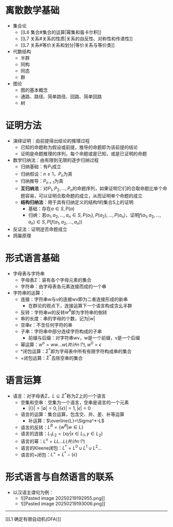 # 离散数学基础
- 集合论
	- [[L6 集合#集合的运算|幂集和笛卡尔积]]
	- [[L7 关系#关系的性质|关系的自反性、对称性和传递性]]
	- [[L7 关系#等价关系和划分|等价关系与等价类]]
- 代数结构
	- 半群
	- 同构
	- 同态
	- 群
- 图论
	- 图的基本概念
	- 通路、路径、简单路径、回路、简单回路
	- 树
# 证明方法
- 演绎证明：由前提得出结论的推理过程
	- 已知的命题称为假设或前提，推导的命题即为该前提的结论
	- 证明是命题推理的序列，每个命题或是已知，或是已证明的命题
- 数学归纳法：由有限到无限的逐步归纳过程
	- 归纳基础：有$P_1$成立
	- 归纳假设：$n\geq 1$，$P_n$为真
	- 归纳推导：$P_{n+1}$为真
	- **互归纳法**：对$P_1,P_2,...,P_n$的命题序列，如果证明它们的合取命题比单个命题容易，可以证明合取命题的成立，从而证明单个命题的成立
	- **结构归纳法**：用于具有归纳定义的结构f的集合S上的证明
		- 基础：存在$a\in S,P(a)$
		- 归纳：若$a_1,a_2,...,a_n\in S,P(a_1),P(a_2),...,P(a_n)$，证明$f(a_1,a_2,...,a_n)\in S,P(f(a_1,a_2,...,a_n))$
- 反证法：证明逆否命题成立
- 鸽巢原理
# 形式语言基础
- 字母表与字符串
	- 字母表$\Sigma$：装有各个字母元素的集合
	- 字符串：由字母表各元素连接而成的一个串
- 字符串的运算：
	- 连接：字符串w与v的连接wv即为二者连接形成的新串
		- 在群论的观点下，连接运算下一个语言构成含幺半群
	- 反转：字符串$w$的反转$w^R$即为字符串的倒转
	- 串的长度：串的字母的个数，记为|w|
	- 空串$\epsilon$：不含任何字符的串
	- 子串：字符串中部分连续字符构成的子串
		- 前缀与后缀：对字符串wv，w是一个前缀，v是一个后缀
	- 幂运算：$w^n=ww...w(共计n个),w^0=\epsilon$
	- \*闭包运算：$\Sigma^*$即为字母表中所有有限字符构成串的集合
	- +闭包运算：$\Sigma^*$去除空串的集合
# 语言运算
- 语言：对字母表$\Sigma$，$L\subseteq \Sigma ^*$称为$\Sigma$上的一个语言
	- 空集和空串：空集为一个语言，空串是语言的一个元素
		- $|\{\}|=|\emptyset|=0,|\{\epsilon\}|=1,|\epsilon|=0$
	- 语言的运算：集合运算，包含交、并、差、补等运算
		- 补运算：$\overline{L}=\Sigma^*-L$
	- 语言的反转：$L^R=\{w^R|w\in L\}$
	- 语言的连接：$L_1L_2=\{xy|x\in L_1,y\in L_2\}$
	- 语言的幂：$L^n=LL...L(共计n个)$
	- 语言的Kleene闭包：$L^*=L^0\cup L^1\cup L^2...$
	- 语言的+闭包：$L^+=L^*-\{\epsilon\}$
# 形式语言与自然语言的联系
- 以汉语主谓句为例：
	- ![[Pasted image 20250219192955.png]]
	- ![[Pasted image 20250219193006.png]]
---
[[L1 确定有限自动机(DFA)]]